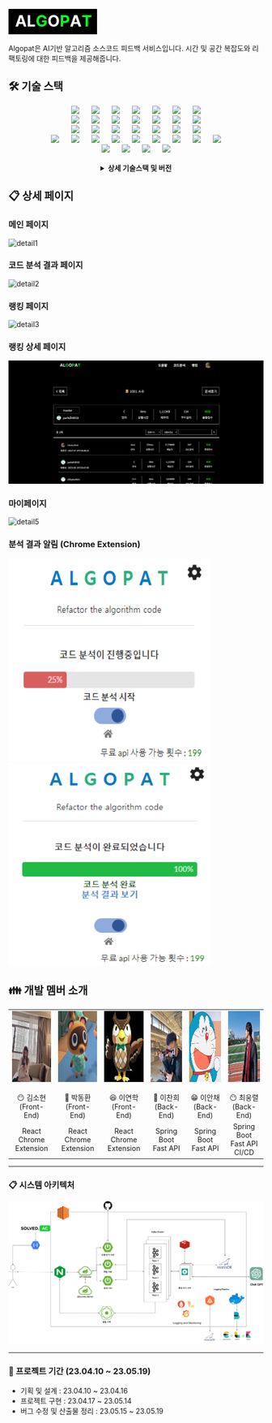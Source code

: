 ![Algopat](./image/algopat-logo.png/ "Algopat Logo")  

Algopat은 AI기반 알고리즘 소스코드 피드백 서비스입니다. 시간 및 공간 복잡도와 리팩토링에 대한 피드백을 제공해줍니다.

<!-- ## ✨ 프로젝트 주요 기술 

1. 인증/인가
   - Spring Cloud Gateway, Eureka를 이용한 Client-side Discovery pattern 구현
   - 각 서비스의 호출을 위해 JWT 이용
   - Spring Security 
   - OAuth 2.0  
2. 크롬 익스텐션
   - Crawling (문제, 회원 제출 코드)
   - WebFlux를 이용한 SSE (실시간 알림, 진행상황에 대한 progress bar UI 제공)  
3. 알고리즘 소스 코드 분석 
   - LangChain + ChatGPT 라이브러리를 활용한 코드 분석 
        - 시간 복잡도 (Big O)
        - 공간 복잡도 (Big O)
        - 리팩토링 가이드 
    - 사용자 경험 개선을 위한 무료 OPEN AI API KEY 체험 횟수 10회 제공
    - 비용 절감 및 응답 시간 최적화를 위한 캐싱 적용 (문제 정보)
    - DB 동시성 문제를 해결하기 위한 Redis를 이용한 분산락 구현 
    - Kafka를 통한 로드밸런싱으로 분산 환경에서 시스템 안정성 향상 
4. 랭킹 
   - 3가지 기준을 통한 순위 제공 (총 점수, 시간 복잡도, 제출 시간 기준으로 순위 집계)  
   - 내가 푼 문제 통계 기록 열람 가능 
5. 마이페이지 
   - 잔디 (제출 일자에 따른 활동 기록, 총 제출 횟수에 따른 비례식 적용)
6. Anomaly (SAGA Pattern : Choreography)
   - 비정상적인 예외현상 발생 시, 보상 트랜잭션 적용 (무료 제출 횟수 +1)
   - Kafka 전송 실패를 고려한 Retry 설정 적용 (50번, 10ms) 
7. MSA 구조에서 원활한 디버깅을 위한 Logging 및 Monitoring 환경 구축
    - Zipkin을 이용한 마이크로서비스 환경에서의 추적 시스템 구축 및 시각화
    - 각 서비스에서 발생하는 로그 메세지를 손쉽게 확인할 수 있는 환경 구축 및 시각화
        - FileBeats를 통해 도커 컨테이너의 필요한 로그 선별
        - 선별된 로그 Logstash를 통해 파싱한 후 Elasticsearch에 저장
        - 저장된 로그 데이터를 Kibana에서 시각화를 통해 더 쉽게 로그를 확인할 수 있는 환경을 구축했습니다. -->

## 🛠️ 기술 스택

<div align=center>
<img src="https://img.shields.io/badge/Ubuntu-E95420?style=for-the-badge&logo=Ubuntu&logoColor=white" style="height : auto; margin-left : 10px; margin-right : 10px;"/>
<img src="https://img.shields.io/badge/Jenkins-D24939?style=for-the-badge&logo=Jenkins&logoColor=white" style="height : auto; margin-left : 10px; margin-right : 10px;"/>
<img src="https://img.shields.io/badge/Docker-2496ED?style=for-the-badge&logo=Docker&logoColor=white" style="height : auto; margin-left : 10px; margin-right : 10px;"/>
<img src="https://img.shields.io/badge/Nginx-009639?style=for-the-badge&logo=NGINX&logoColor=white" style="height : auto; margin-left : 10px; margin-right : 10px;"/>
<img src="https://img.shields.io/badge/Grafana-F46800?style=for-the-badge&logo=Grafana&logoColor=white" style="height : auto; margin-left : 10px; margin-right : 10px;"/>
<img src="https://img.shields.io/badge/prometheus-E6522C?style=for-the-badge&logo=prometheus&logoColor=white" style="height : auto; margin-left : 10px; margin-right : 10px;"/>
<img src="https://img.shields.io/badge/Zipkin-F46800?style=for-the-badge&logo=Zipkin&logoColor=white" style="height : auto; margin-left : 10px; margin-right : 10px;"/>


<br>

<img src="https://img.shields.io/badge/Apache Kafka-231F20?style=for-the-badge&logo=Apache Kafka&logoColor=white" style="height : auto; margin-left : 10px; margin-right : 10px;"/>
<img src="https://img.shields.io/badge/Redis-DC382D?style=for-the-badge&logo=Redis&logoColor=white" style="height : auto; margin-left : 10px; margin-right : 10px;"/>
<img src="https://img.shields.io/badge/MariaDB-003545?style=for-the-badge&logo=MariaDB&logoColor=white" style="height : auto; margin-left : 10px; margin-right : 10px;"/>
<img src="https://img.shields.io/badge/elasticsearch-005571?style=for-the-badge&logo=elasticsearch&logoColor=white" style="height : auto; margin-left : 10px; margin-right : 10px;"/>
<img src="https://img.shields.io/badge/kibana-005571?style=for-the-badge&logo=Kibana&logoColor=white" style="height : auto; margin-left : 10px; margin-right : 10px;"/>
<img src="https://img.shields.io/badge/Logstash-005571?style=for-the-badge&logo=Logstash&logoColor=white" style="height : auto; margin-left : 10px; margin-right : 10px;"/>
<img src="https://img.shields.io/badge/Beats-005571?style=for-the-badge&logo=Beats&logoColor=white" style="height : auto; margin-left : 10px; margin-right : 10px;"/>

<br>

<img src="https://img.shields.io/badge/Java-FF7800?style=for-the-badge&logo=Java&logoColor=white" style="height : auto; margin-left : 10px; margin-right : 10px;"/>
<img src="https://img.shields.io/badge/Spring Boot-6DB33F?style=for-the-badge&logo=Spring Boot&logoColor=white" style="height : auto; margin-left : 10px; margin-right : 10px;"/>
<img src="https://img.shields.io/badge/WebFlux-6DB33F?style=for-the-badge&logo=WebFlux&logoColor=white" style="height : auto; margin-left : 10px; margin-right : 10px;"/>
<img src="https://img.shields.io/badge/Spring Cloud-6DB33F?style=for-the-badge&logo=Spring Cloud&logoColor=white" style="height : auto; margin-left : 10px; margin-right : 10px;"/>
<img src="https://img.shields.io/badge/Python-3776AB?style=for-the-badge&logo=Python&logoColor=white" style="height : auto; margin-left : 10px; margin-right : 10px;"/>
<img src="https://img.shields.io/badge/FastAPI-009688?style=for-the-badge&logo=FastAPI&logoColor=white" style="height : auto; margin-left : 10px; margin-right : 10px;"/>
<img src="https://img.shields.io/badge/Gradle-02303A?style=for-the-badge&logo=Gradle&logoColor=white" style="height : auto; margin-left : 10px; margin-right : 10px;"/>

<br>

<img src="https://img.shields.io/badge/HTML5-E34F26?style=for-the-badge&logo=HTML5&logoColor=white" style="height : auto; margin-left : 10px; margin-right : 10px;"/>
<img src="https://img.shields.io/badge/JavaScript-F7DF1E?style=for-the-badge&logo=JavaScript&logoColor=white" style="height : auto; margin-left : 10px; margin-right : 10px;"/>
<img src="https://img.shields.io/badge/TypeScript-3178C6?style=for-the-badge&logo=TypeScript&logoColor=white" style="height : auto; margin-left : 10px; margin-right : 10px;"/>
<img src="https://img.shields.io/badge/Sass-CC6699?style=for-the-badge&logo=Sass&logoColor=white" style="height : auto; margin-left : 10px; margin-right : 10px;"/>
<img src="https://img.shields.io/badge/CSS3-1572B6?style=for-the-badge&logo=CSS3&logoColor=white" style="height : auto; margin-left : 10px; margin-right : 10px;"/>
<img src="https://img.shields.io/badge/React-61DAFB?style=for-the-badge&logo=React&logoColor=white" style="height : auto; margin-left : 10px; margin-right : 10px;"/>
<img src="https://img.shields.io/badge/ReactQuery-FF4154?style=for-the-badge&logo=ReactQuery&logoColor=white" style="height : auto; margin-left : 10px; margin-right : 10px;"/>
<img src="https://img.shields.io/badge/Recoil-61DAFB?style=for-the-badge&logo=Recoil&logoColor=white" style="height : auto; margin-left : 10px; margin-right : 10px;"/>
<img src="https://img.shields.io/badge/Vite-646CFF?style=for-the-badge&logo=Vite&logoColor=white" style="height : auto; margin-left : 10px; margin-right : 10px;"/>

<br>

<img src="https://img.shields.io/badge/Jira-0052CC?style=for-the-badge&logo=Jira&logoColor=white" style="height : auto; margin-left : 10px; margin-right : 10px;"/>
<img src="https://img.shields.io/badge/GitLab-FCA121?style=for-the-badge&logo=GitLab&logoColor=white" style="height : auto; margin-left : 10px; margin-right : 10px;"/> 
<img src="https://img.shields.io/badge/Mattermost-0058CC?style=for-the-badge&logo=Mattermost&logoColor=white" style="height : auto; margin-left : 10px; margin-right : 10px;"/>
<img src="https://img.shields.io/badge/Notion-000000?style=for-the-badge&logo=Notion&logoColor=white" style="height : auto; margin-left : 10px; margin-right : 10px;"/>
<br/>

  <br/>
<details><summary> <b> 상세 기술스택 및 버전</b> </summary>

| 구분     | 기술스택        | 상세내용           | 버전      |
| -------- | --------------- | ------------------ | --------- |
| 공통     | 형상관리        | Gitlab              | \-        |
|          | 이슈관리        | Jira                | \-        |
|          | 커뮤니케이션    | Mattermost, Notion | \-        |
| BackEnd  |                 | JPA                |      |
|          | Java            | Zulu               |  |
|          |                 | Spring Boot        | 2.7.11     |
|          | IDE             | IntelliJ           | 2022.3.1  |
|          | Build           | Gradle             |        |
|          | API Docs        | Postman            |           |
| FrontEnd | HTML5           |                    | \-        |
|          | CSS3            |                    | \-        |
|          | JavaScript(ES6) |                    | \-        |
|          | React           | React              | 18.2.0    |
|          | Node.js         | npm                | 18.14.2   |
|          | IDE             | Visual Studio Code | 1.78.2    |
| Server   | 서버            | AWS EC2            | \-        |
|          | 플랫폼          | Ubuntu\AWS Liunx   | 20.04 , AWS Linux2|
|          | CI/CD           | Docker             | 20.10.17  |
|          |                 | Jenkins            | jenkins/jenkins:lts|
|DATA      | DB              | MariaDB            | 10    |  
|          |                 |Elasticsearch       |7.17.9|
|          |                 |Kibana       |7.17.9|
|          |                 |Logstash       |7.17.9|
|          |                 |Filebeat       |7.17.9|
|          |                 |Kafka         |3.4|
|          |                 |Redis|7.0.7|
</details>
</div>


## 📋 상세 페이지  

### 메인 페이지  
![detail1](./image/detail1.gif)  
### 코드 분석 결과 페이지  
![detail2](./image/detail2.gif)  
### 랭킹 페이지  
![detail3](./image/detail3.gif)  
### 랭킹 상세 페이지  
![detail4](./image/detail4.png)  
### 마이페이지  
![detail5](./image/detail5.gif) 
### 분석 결과 알림 (Chrome Extension)
<img src="./image/detail_extension1.png" height="400px" width="400px" /> <img src="./image/detail_extension2.png" height="400px" width="400px" /> <br>



## 👪 개발 멤버 소개

<table>
    <tr>
        <td height="140px" align="center"> 
            <img src="./image/human7.png" height="140px" width="140px" /> <br><br> 😶 김소현 <br>(Front-End) </a> <br></td>
        <td height="140px" align="center"> 
            <img src="./image/human9.png" height="140px" width="140px" /> <br><br> 🙂 박동환 <br>(Front-End) </a> <br></td>
        <td height="140px" align="center"> 
            <img src="./image/human20.png" height="140px" width="140px" /> <br><br> 😆 이연학 <br>(Front-End) </a> <br></td>
        <td height="140px" align="center"> 
            <img src="./image/human10.png" height="140px" width="140px" /> <br><br> 👑 이찬희 <br>(Back-End) </a> <br></td>
        <td height="140px" align="center"> 
            <img src="./image/human21.png" height="140px" width="140px" /> <br><br> 😁 이안채 <br>(Back-End) </a> <br></td>
		<td height="140px" align="center"> 
            <img src="./image/human11.png" height="140px" width="140px" /> <br><br> 😶 최웅렬 <br>(Back-End) </a> <br></td>
    </tr>
    <tr>
        <td align="center">React<br/>Chrome Extension<br/></td>
        <td align="center">React<br/>Chrome Extension<br/></td>
        <td align="center">React<br/>Chrome Extension<br/></td>
        <td align="center">Spring Boot<br/>Fast API<br/></td>
        <td align="center">Spring Boot<br/>Fast API<br/></td>
        <td align="center">Spring Boot<br/>Fast API<br/>CI/CD<br/></td>
    </tr>
</table>


---

### 📋 시스템 아키텍처

![아키텍처](./image/system.png)


---

<!-- ### 📋 ERD 다이어그램

![ERD](./image/erd.png)

--- -->

### 📆 프로젝트 기간 (23.04.10 ~ 23.05.19)

- 기획 및 설계 : 23.04.10 ~ 23.04.16
- 프로젝트 구현 : 23.04.17 ~ 23.05.14
- 버그 수정 및 산출물 정리 : 23.05.15 ~ 23.05.19


<!-- ## 👥 협업 관리  

<table>
    <tr>
        <td  align="center">
            <img src="./image/notion1.png" /> <br> <br>노션 <br>
        </td>
        <td align="center">
            <img src="./image/jira1.png" /> <br> <br>지라 <br>
        </td>
        <td align="center">
            <img src="./image/gitlab1.png" /> <br> <br>깃랩 이슈 <br>
        </td>
    </tr>
</table> -->
